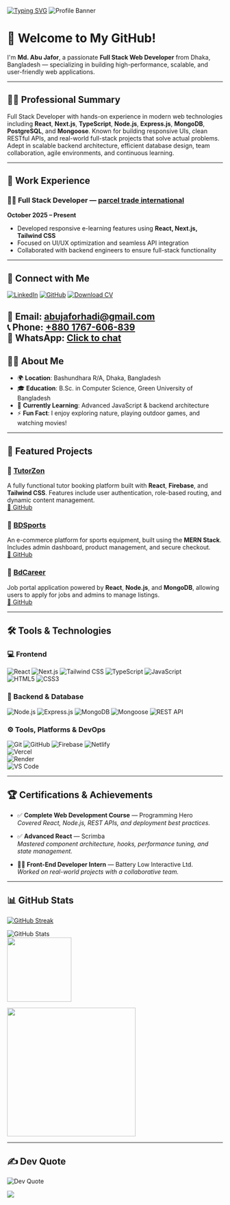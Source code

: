 [![Typing SVG](https://readme-typing-svg.herokuapp.com?font=Fira+Code&pause=1000&center=true&width=435&lines=Hi%2C+I%E2%80%99m+Md.+Abu+Jafor)](https://git.io/typing-svg)
![Profile Banner](https://github.com/user-attachments/assets/a8f3df3f-3d58-4a0c-ba8d-3a694ac1206e)

# 👋 Welcome to My GitHub!

I'm **Md. Abu Jafor**, a passionate **Full Stack Web Developer** from Dhaka, Bangladesh — specializing in building high-performance, scalable, and user-friendly web applications.

---

## 👨‍💼 Professional Summary

Full Stack Developer with hands-on experience in modern web technologies including **React**, **Next.js**, **TypeScript**, **Node.js**, **Express.js**, **MongoDB**, **PostgreSQL**, and **Mongoose**. Known for building responsive UIs, clean RESTful APIs, and real-world full-stack projects that solve actual problems. Adept in scalable backend architecture, efficient database design, team collaboration, agile environments, and continuous learning.


---

## 💼 Work Experience

### 🧑‍💻 Full Stack Developer — [**parcel trade international**](www.parceltradeint.com)  
**October 2025 – Present**  
- Developed responsive e-learning features using **React, Next.js, Tailwind CSS**  
- Focused on UI/UX optimization and seamless API integration  
- Collaborated with backend engineers to ensure full-stack functionality  

---
## 🔗 Connect with Me

[![LinkedIn](https://img.shields.io/badge/LinkedIn-0077B5?style=for-the-badge&logo=linkedin&logoColor=white)](https://www.linkedin.com/in/abujaforhadi/)
[![GitHub](https://img.shields.io/badge/GitHub-181717?style=for-the-badge&logo=github&logoColor=white)](https://github.com/abujaforhadi)
[![Download CV](https://img.shields.io/badge/Download_CV-4285F4?style=for-the-badge&logo=google-drive&logoColor=white)](https://drive.google.com/file/d/1K6iKtTUaHLH15qTFFLTzFQr2KhXKrY38/view?usp=sharing)

📧 **Email:** [abujaforhadi@gmail.com](mailto:abujaforhadi@gmail.com)  
📞 **Phone:** [+880 1767-606-839](tel:+8801767606839)  
💬 **WhatsApp:** [Click to chat](https://wa.me/8801767606839)
---

## 👨‍💻 About Me

- 🌍 **Location**: Bashundhara R/A, Dhaka, Bangladesh  
- 🎓 **Education**: B.Sc. in Computer Science, Green University of Bangladesh  
- 🧠 **Currently Learning**: Advanced JavaScript & backend architecture  
- ⚡ **Fun Fact**: I enjoy exploring nature, playing outdoor games, and watching movies!  

---

## 🚀 Featured Projects

### 🔹 [**TutorZon**](https://tutorzen.abujafor.me/)  
A fully functional tutor booking platform built with **React**, **Firebase**, and **Tailwind CSS**. Features include user authentication, role-based routing, and dynamic content management.  
[🔗 GitHub](https://github.com/abujaforhadi/TutorZon-client)

### 🔹 [**BDSports**](https://bdsports.abujafor.me/)  
An e-commerce platform for sports equipment, built using the **MERN Stack**. Includes admin dashboard, product management, and secure checkout.  
[🔗 GitHub](https://github.com/abujaforhadi/BDSports)

### 🔹 [**BdCareer**](https://career.abujafor.me/)  
Job portal application powered by **React**, **Node.js**, and **MongoDB**, allowing users to apply for jobs and admins to manage listings.  
[🔗 GitHub](https://github.com/abujaforhadi/BdCareer)

---

## 🛠️ Tools & Technologies  

### 💻 Frontend  
![React](https://img.shields.io/badge/React-20232A?style=for-the-badge&logo=react&logoColor=61DAFB)  ![Next.js](https://img.shields.io/badge/Next.js-000000?style=for-the-badge&logo=nextdotjs&logoColor=white)  ![Tailwind CSS](https://img.shields.io/badge/TailwindCSS-38B2AC?style=for-the-badge&logo=tailwind-css&logoColor=white) ![TypeScript](https://img.shields.io/badge/TypeScript-007ACC?style=for-the-badge&logo=typescript&logoColor=white)  ![JavaScript](https://img.shields.io/badge/JavaScript-F7DF1E?style=for-the-badge&logo=javascript&logoColor=black)  
![HTML5](https://img.shields.io/badge/HTML5-E34F26?style=for-the-badge&logo=html5&logoColor=white)  ![CSS3](https://img.shields.io/badge/CSS3-1572B6?style=for-the-badge&logo=css3&logoColor=white)

### 🧩 Backend & Database  
![Node.js](https://img.shields.io/badge/Node.js-339933?style=for-the-badge&logo=nodedotjs&logoColor=white)  ![Express.js](https://img.shields.io/badge/Express.js-000000?style=for-the-badge&logo=express&logoColor=white)  ![MongoDB](https://img.shields.io/badge/MongoDB-47A248?style=for-the-badge&logo=mongodb&logoColor=white)  ![Mongoose](https://img.shields.io/badge/Mongoose-880000?style=for-the-badge&logo=mongoose&logoColor=white)  ![REST API](https://img.shields.io/badge/REST%20API-005571?style=for-the-badge)

### ⚙️ Tools, Platforms & DevOps  
![Git](https://img.shields.io/badge/Git-F05032?style=for-the-badge&logo=git&logoColor=white)  ![GitHub](https://img.shields.io/badge/GitHub-181717?style=for-the-badge&logo=github&logoColor=white) ![Firebase](https://img.shields.io/badge/Firebase-FFCA28?style=for-the-badge&logo=firebase&logoColor=black)  ![Netlify](https://img.shields.io/badge/Netlify-00C7B7?style=for-the-badge&logo=netlify&logoColor=white)  
![Vercel](https://img.shields.io/badge/Vercel-000000?style=for-the-badge&logo=vercel&logoColor=white)  
![Render](https://img.shields.io/badge/Render-46E3B7?style=for-the-badge&logo=render&logoColor=black)  
![VS Code](https://img.shields.io/badge/VS%20Code-007ACC?style=for-the-badge&logo=visual-studio-code&logoColor=white)  

---

## 🏆 Certifications & Achievements

- ✅ **Complete Web Development Course** — Programming Hero  
  _Covered React, Node.js, REST APIs, and deployment best practices._

- ✅ **Advanced React** — Scrimba  
  _Mastered component architecture, hooks, performance tuning, and state management._

- 👨‍💻 **Front-End Developer Intern** — Battery Low Interactive Ltd.  
  _Worked on real-world projects with a collaborative team._

---

## 📊 GitHub Stats

<a href="https://git.io/streak-stats">
  <img src="https://streak-stats.demolab.com?user=abujaforhadi&theme=dark&hide_border=true&date_format=M%20j%5B%2C%20Y%5D" alt="GitHub Streak" />
</a>

![GitHub Stats](https://github-readme-stats.vercel.app/api?username=abujaforhadi&show_icons=true&theme=radical)  
<img src="https://github-readme-stats.vercel.app/api/top-langs?username=abujaforhadi&layout=compact&card_width=320&langs_count=5&theme=dracula&hide_border=true" height="150" />

<img src="https://github-readme-activity-graph.vercel.app/graph?username=abujaforhadi&theme=react&area=true&radius=16" height="300" />

---



## ✍️ Dev Quote

![Dev Quote](https://quotes-github-readme.vercel.app/api?type=vertical&theme=dark)

[![](https://visitcount.itsvg.in/api?id=abujaforhadi&label=Profile%20Views&pretty=false)](https://visitcount.itsvg.in)
